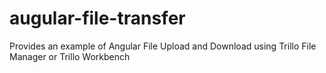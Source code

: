 # augular-file-transfer
Provides an example of Angular File Upload and Download using Trillo File Manager or Trillo Workbench
